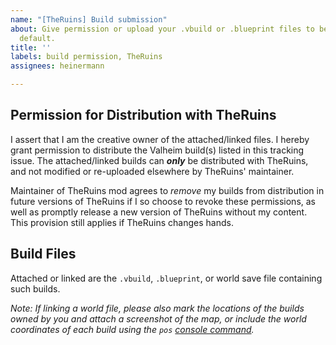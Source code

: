 ```yaml
---
name: "[TheRuins] Build submission"
about: Give permission or upload your .vbuild or .blueprint files to be included by
  default.
title: ''
labels: build permission, TheRuins
assignees: heinermann

---
```


## Permission for Distribution with TheRuins

I assert that I am the creative owner of the attached/linked files. I hereby grant permission to distribute the Valheim build(s) listed in this tracking issue. The attached/linked builds can ***only*** be distributed with TheRuins, and not modified or re-uploaded elsewhere by TheRuins' maintainer.

Maintainer of TheRuins mod agrees to *remove* my builds from distribution in future versions of TheRuins if I so choose to revoke these permissions, as well as promptly release a new version of TheRuins without my content. This provision still applies if TheRuins changes hands.

## Build Files
Attached or linked are the `.vbuild`, `.blueprint`, or world save file containing such builds.

*Note: If linking a world file, please also mark the locations of the builds owned by you and attach a screenshot of the map, or include the world coordinates of each build using the `pos` [console command](https://valheim.fandom.com/wiki/Console_Commands).*
